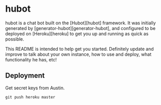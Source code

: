 # hubot

hubot is a chat bot built on the [Hubot][hubot] framework. It was initially
generated by [generator-hubot][generator-hubot], and configured to be deployed
on [Heroku][heroku] to get you up and running as quick as possible.

This README is intended to help get you started. Definitely update and improve
to talk about your own instance, how to use and deploy, what functionality he
has, etc!

## Deployment

Get secret keys from Austin.

`git push heroku master`
